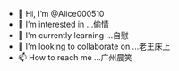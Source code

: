 - 👋 Hi, I’m @Alice000510
- 👀 I’m interested in ...偷情
- 🌱 I’m currently learning ...自慰
- 💞️ I’m looking to collaborate on ...老王床上
- 📫 How to reach me ...广州晨笑

<!---
Alice000510/Alice000510 is a ✨ special ✨ repository because its `README.md` (this file) appears on your GitHub profile.
You can click the Preview link to take a look at your changes.
--->
